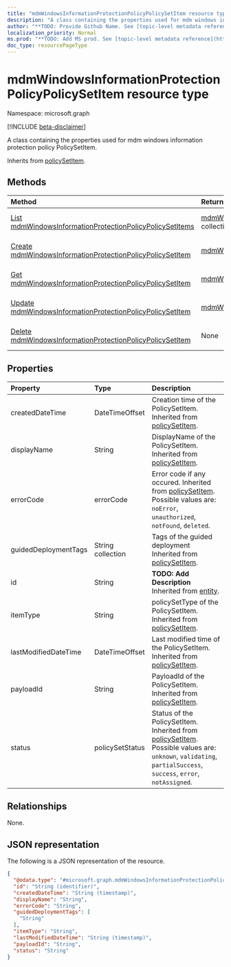 ```yaml
---
title: "mdmWindowsInformationProtectionPolicyPolicySetItem resource type"
description: "A class containing the properties used for mdm windows information protection policy PolicySetItem."
author: "**TODO: Provide Github Name. See [topic-level metadata reference](https://msgo.azurewebsites.net/add/document/guidelines/metadata.html#topic-level-metadata)**"
localization_priority: Normal
ms.prod: "**TODO: Add MS prod. See [topic-level metadata reference](https://msgo.azurewebsites.net/add/document/guidelines/metadata.html#topic-level-metadata)**"
doc_type: resourcePageType
---
```


# mdmWindowsInformationProtectionPolicyPolicySetItem resource type

Namespace: microsoft.graph

[!INCLUDE [beta-disclaimer](../../includes/beta-disclaimer.md)]

A class containing the properties used for mdm windows information protection policy PolicySetItem.


Inherits from [policySetItem](../resources/policysetitem.md).

## Methods
|Method|Return type|Description|
|:---|:---|:---|
|[List mdmWindowsInformationProtectionPolicyPolicySetItems](../api/mdmwindowsinformationprotectionpolicypolicysetitem-list.md)|[mdmWindowsInformationProtectionPolicyPolicySetItem](../resources/mdmwindowsinformationprotectionpolicypolicysetitem.md) collection|Get a list of the [mdmWindowsInformationProtectionPolicyPolicySetItem](../resources/mdmwindowsinformationprotectionpolicypolicysetitem.md) objects and their properties.|
|[Create mdmWindowsInformationProtectionPolicyPolicySetItem](../api/mdmwindowsinformationprotectionpolicypolicysetitem-create.md)|[mdmWindowsInformationProtectionPolicyPolicySetItem](../resources/mdmwindowsinformationprotectionpolicypolicysetitem.md)|Create a new [mdmWindowsInformationProtectionPolicyPolicySetItem](../resources/mdmwindowsinformationprotectionpolicypolicysetitem.md) object.|
|[Get mdmWindowsInformationProtectionPolicyPolicySetItem](../api/mdmwindowsinformationprotectionpolicypolicysetitem-get.md)|[mdmWindowsInformationProtectionPolicyPolicySetItem](../resources/mdmwindowsinformationprotectionpolicypolicysetitem.md)|Read the properties and relationships of a [mdmWindowsInformationProtectionPolicyPolicySetItem](../resources/mdmwindowsinformationprotectionpolicypolicysetitem.md) object.|
|[Update mdmWindowsInformationProtectionPolicyPolicySetItem](../api/mdmwindowsinformationprotectionpolicypolicysetitem-update.md)|[mdmWindowsInformationProtectionPolicyPolicySetItem](../resources/mdmwindowsinformationprotectionpolicypolicysetitem.md)|Update the properties of a [mdmWindowsInformationProtectionPolicyPolicySetItem](../resources/mdmwindowsinformationprotectionpolicypolicysetitem.md) object.|
|[Delete mdmWindowsInformationProtectionPolicyPolicySetItem](../api/mdmwindowsinformationprotectionpolicypolicysetitem-delete.md)|None|Deletes a [mdmWindowsInformationProtectionPolicyPolicySetItem](../resources/mdmwindowsinformationprotectionpolicypolicysetitem.md) object.|

## Properties
|Property|Type|Description|
|:---|:---|:---|
|createdDateTime|DateTimeOffset|Creation time of the PolicySetItem. Inherited from [policySetItem](../resources/policysetitem.md).|
|displayName|String|DisplayName of the PolicySetItem. Inherited from [policySetItem](../resources/policysetitem.md).|
|errorCode|errorCode|Error code if any occured. Inherited from [policySetItem](../resources/policysetitem.md). Possible values are: `noError`, `unauthorized`, `notFound`, `deleted`.|
|guidedDeploymentTags|String collection|Tags of the guided deployment Inherited from [policySetItem](../resources/policysetitem.md).|
|id|String|**TODO: Add Description** Inherited from [entity](../resources/entity.md).|
|itemType|String|policySetType of the PolicySetItem. Inherited from [policySetItem](../resources/policysetitem.md).|
|lastModifiedDateTime|DateTimeOffset|Last modified time of the PolicySetItem. Inherited from [policySetItem](../resources/policysetitem.md).|
|payloadId|String|PayloadId of the PolicySetItem. Inherited from [policySetItem](../resources/policysetitem.md).|
|status|policySetStatus|Status of the PolicySetItem. Inherited from [policySetItem](../resources/policysetitem.md). Possible values are: `unknown`, `validating`, `partialSuccess`, `success`, `error`, `notAssigned`.|

## Relationships
None.

## JSON representation
The following is a JSON representation of the resource.
<!-- {
  "blockType": "resource",
  "keyProperty": "id",
  "@odata.type": "microsoft.graph.mdmWindowsInformationProtectionPolicyPolicySetItem",
  "baseType": "microsoft.graph.policySetItem",
  "openType": false
}
-->
``` json
{
  "@odata.type": "#microsoft.graph.mdmWindowsInformationProtectionPolicyPolicySetItem",
  "id": "String (identifier)",
  "createdDateTime": "String (timestamp)",
  "displayName": "String",
  "errorCode": "String",
  "guidedDeploymentTags": [
    "String"
  ],
  "itemType": "String",
  "lastModifiedDateTime": "String (timestamp)",
  "payloadId": "String",
  "status": "String"
}
```

